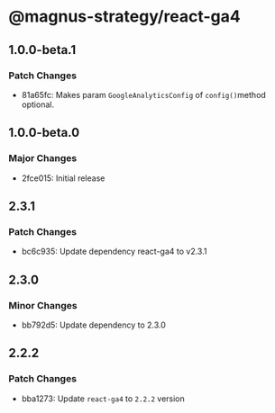 # @magnus-strategy/react-ga4

## 1.0.0-beta.1

### Patch Changes

- 81a65fc: Makes param `GoogleAnalyticsConfig` of `config()`method optional.

## 1.0.0-beta.0

### Major Changes

- 2fce015: Initial release

## 2.3.1

### Patch Changes

- bc6c935: Update dependency react-ga4 to v2.3.1

## 2.3.0

### Minor Changes

- bb792d5: Update dependency to 2.3.0

## 2.2.2

### Patch Changes

- bba1273: Update `react-ga4` to `2.2.2` version
